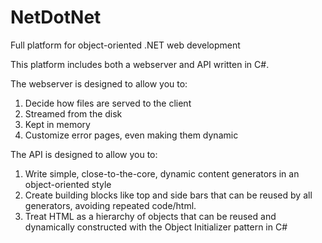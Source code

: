 # NetDotNet
Full platform for object-oriented .NET web development

This platform includes both a webserver and API written in C#.

The webserver is designed to allow you to: 

1. Decide how files are served to the client 
  2. Streamed from the disk 
  1. Kept in memory 
2. Customize error pages, even making them dynamic 

The API is designed to allow you to:

1. Write simple, close-to-the-core, dynamic content generators in an object-oriented style
2. Create building blocks like top and side bars that can be reused by all generators, avoiding repeated code/html.
3. Treat HTML as a hierarchy of objects that can be reused and dynamically constructed with the Object Initializer pattern in C#
